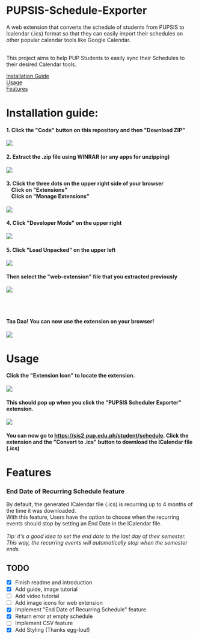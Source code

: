 # PUPSIS-Schedule-Exporter
A web extension that converts the schedule of students from PUPSIS to Icalendar (.ics) format so that they can easily import their schedules on other popular calendar tools like Google Calendar.
<br> <br>

This project aims to help PUP Students to easily sync their Schedules to their desired Calendar tools.
<br>

[Installation Guide](#installation-guide) <br>
[Usage](#usage) <br>
[Features](#features)

# Installation guide:
#### 1. Click the **"Code"** button on this repository and then **"Download ZIP"**
<img src="./img/step_1.png">

#### 2. Extract the .zip file using WINRAR (or any apps for unzipping)
<img src="./img/step_2.png">

#### 3. Click the **three dots** on the upper right side of your browser <br> &nbsp;&nbsp;&nbsp; Click on **"Extensions"** <br> &nbsp;&nbsp;&nbsp; Click on **"Manage Extensions"**
<img src="img/step_3.png">

#### 4. Click **"Developer Mode"** on the upper right
<img src="img/step_4.png">

#### 5. Click **"Load Unpacked"** on the upper left
<img src="img/step_5.png">

#### Then select the **"web-extension"** file that you extracted previously

<img src="img/step_5.5.png">

<br> <br>

#### Taa Daa! You can now use the extension on your browser!
<img src="img/step_6.png">

# Usage
#### Click the **"Extension Icon"** to locate the extension. 
<img src="img/usage1.png">

#### This should pop up when you click the **"PUPSIS Scheduler Exporter"** extension.
<img src="img/usage.png">

#### You can now go to https://sis2.pup.edu.ph/student/schedule. Click the extension and the **"Convert to .ics"** button to download the ICalendar file (.ics)

# Features

### End Date of Recurring Schedule feature
By default, the generated ICalendar file (.ics) is recurring up to 4 months of the time it was downloaded. <br>
With this feature, Users have the option to choose when the recurring events should stop by setting an End Date in the ICalendar file. <br>
<br>
*Tip: it's a good idea to set the end date to the last day of their semester. This way, the recurring events will automatically stop when the semester ends.*

## TODO
- [x] Finish readme and introduction
- [x] Add guide, image tutorial 
- [ ] Add video tutorial
- [ ] Add image icons for web extension
- [x] Implement "End Date of Recurring Schedule" feature
- [x] Return error at empty schedule
- [ ] Implement CSV feature
- [x] Add Styling (Thanks egg-lou!)